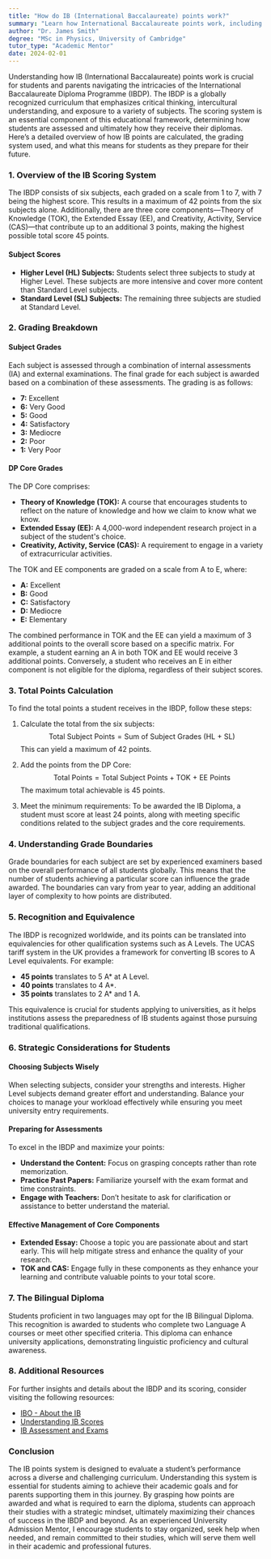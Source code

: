 ```yaml
---
title: "How do IB (International Baccalaureate) points work?"
summary: "Learn how International Baccalaureate points work, including scoring, grading, and their importance for IBDP students and parents."
author: "Dr. James Smith"
degree: "MSc in Physics, University of Cambridge"
tutor_type: "Academic Mentor"
date: 2024-02-01
---
```


Understanding how IB (International Baccalaureate) points work is crucial for students and parents navigating the intricacies of the International Baccalaureate Diploma Programme (IBDP). The IBDP is a globally recognized curriculum that emphasizes critical thinking, intercultural understanding, and exposure to a variety of subjects. The scoring system is an essential component of this educational framework, determining how students are assessed and ultimately how they receive their diplomas. Here’s a detailed overview of how IB points are calculated, the grading system used, and what this means for students as they prepare for their future.

### 1. Overview of the IB Scoring System

The IBDP consists of six subjects, each graded on a scale from 1 to 7, with 7 being the highest score. This results in a maximum of 42 points from the six subjects alone. Additionally, there are three core components—Theory of Knowledge (TOK), the Extended Essay (EE), and Creativity, Activity, Service (CAS)—that contribute up to an additional 3 points, making the highest possible total score 45 points.

#### Subject Scores
- **Higher Level (HL) Subjects:** Students select three subjects to study at Higher Level. These subjects are more intensive and cover more content than Standard Level subjects.
- **Standard Level (SL) Subjects:** The remaining three subjects are studied at Standard Level.

### 2. Grading Breakdown

#### Subject Grades
Each subject is assessed through a combination of internal assessments (IA) and external examinations. The final grade for each subject is awarded based on a combination of these assessments. The grading is as follows:

- **7:** Excellent
- **6:** Very Good
- **5:** Good
- **4:** Satisfactory
- **3:** Mediocre
- **2:** Poor
- **1:** Very Poor

#### DP Core Grades
The DP Core comprises:
- **Theory of Knowledge (TOK):** A course that encourages students to reflect on the nature of knowledge and how we claim to know what we know.
- **Extended Essay (EE):** A 4,000-word independent research project in a subject of the student's choice.
- **Creativity, Activity, Service (CAS):** A requirement to engage in a variety of extracurricular activities.

The TOK and EE components are graded on a scale from A to E, where:
- **A:** Excellent
- **B:** Good
- **C:** Satisfactory
- **D:** Mediocre
- **E:** Elementary

The combined performance in TOK and the EE can yield a maximum of 3 additional points to the overall score based on a specific matrix. For example, a student earning an A in both TOK and EE would receive 3 additional points. Conversely, a student who receives an E in either component is not eligible for the diploma, regardless of their subject scores.

### 3. Total Points Calculation

To find the total points a student receives in the IBDP, follow these steps:

1. Calculate the total from the six subjects:
   $$
   \text{Total Subject Points} = \text{Sum of Subject Grades (HL + SL)}
   $$
   This can yield a maximum of 42 points.

2. Add the points from the DP Core:
   $$
   \text{Total Points} = \text{Total Subject Points} + \text{TOK + EE Points}
   $$
   The maximum total achievable is 45 points.

3. Meet the minimum requirements: To be awarded the IB Diploma, a student must score at least 24 points, along with meeting specific conditions related to the subject grades and the core requirements.

### 4. Understanding Grade Boundaries

Grade boundaries for each subject are set by experienced examiners based on the overall performance of all students globally. This means that the number of students achieving a particular score can influence the grade awarded. The boundaries can vary from year to year, adding an additional layer of complexity to how points are distributed.

### 5. Recognition and Equivalence

The IBDP is recognized worldwide, and its points can be translated into equivalencies for other qualification systems such as A Levels. The UCAS tariff system in the UK provides a framework for converting IB scores to A Level equivalents. For example:
- **45 points** translates to 5 A* at A Level.
- **40 points** translates to 4 A*.
- **35 points** translates to 2 A* and 1 A.

This equivalence is crucial for students applying to universities, as it helps institutions assess the preparedness of IB students against those pursuing traditional qualifications.

### 6. Strategic Considerations for Students

#### Choosing Subjects Wisely
When selecting subjects, consider your strengths and interests. Higher Level subjects demand greater effort and understanding. Balance your choices to manage your workload effectively while ensuring you meet university entry requirements.

#### Preparing for Assessments
To excel in the IBDP and maximize your points:
- **Understand the Content:** Focus on grasping concepts rather than rote memorization.
- **Practice Past Papers:** Familiarize yourself with the exam format and time constraints.
- **Engage with Teachers:** Don’t hesitate to ask for clarification or assistance to better understand the material.

#### Effective Management of Core Components
- **Extended Essay:** Choose a topic you are passionate about and start early. This will help mitigate stress and enhance the quality of your research.
- **TOK and CAS:** Engage fully in these components as they enhance your learning and contribute valuable points to your total score.

### 7. The Bilingual Diploma

Students proficient in two languages may opt for the IB Bilingual Diploma. This recognition is awarded to students who complete two Language A courses or meet other specified criteria. This diploma can enhance university applications, demonstrating linguistic proficiency and cultural awareness.

### 8. Additional Resources

For further insights and details about the IBDP and its scoring, consider visiting the following resources:
- [IBO - About the IB](https://www.ibo.org/about-the-ib/)
- [Understanding IB Scores](https://www.unis.org/uploaded/02_ACADEMICS/2014-15/Files_PDFs_%28Academics%29/IB_General_Files/Understanding_IB_Scores.pdf)
- [IB Assessment and Exams](https://www.ibo.org/programmes/diploma-programme/assessment-and-exams/understanding-ib-assessment/)

### Conclusion

The IB points system is designed to evaluate a student’s performance across a diverse and challenging curriculum. Understanding this system is essential for students aiming to achieve their academic goals and for parents supporting them in this journey. By grasping how points are awarded and what is required to earn the diploma, students can approach their studies with a strategic mindset, ultimately maximizing their chances of success in the IBDP and beyond. As an experienced University Admission Mentor, I encourage students to stay organized, seek help when needed, and remain committed to their studies, which will serve them well in their academic and professional futures.
    